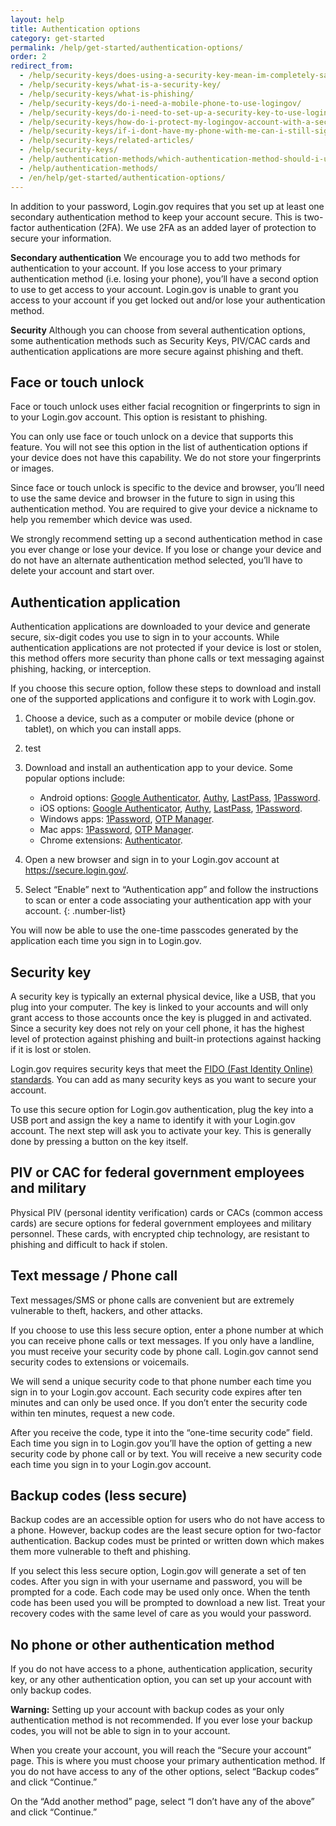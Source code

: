 ```yaml
---
layout: help
title: Authentication options
category: get-started
permalink: /help/get-started/authentication-options/
order: 2
redirect_from:
  - /help/security-keys/does-using-a-security-key-mean-im-completely-safe-from-phishing/
  - /help/security-keys/what-is-a-security-key/
  - /help/security-keys/what-is-phishing/
  - /help/security-keys/do-i-need-a-mobile-phone-to-use-logingov/
  - /help/security-keys/do-i-need-to-set-up-a-security-key-to-use-logingov/
  - /help/security-keys/how-do-i-protect-my-logingov-account-with-a-security-key/
  - /help/security-keys/if-i-dont-have-my-phone-with-me-can-i-still-sign-in/
  - /help/security-keys/related-articles/
  - /help/security-keys/
  - /help/authentication-methods/which-authentication-method-should-i-use/
  - /help/authentication-methods/
  - /en/help/get-started/authentication-options/
---
```

In addition to your password, Login.gov requires that you set up at least one secondary authentication method to keep your account secure. This is two-factor authentication (2FA). We use 2FA as an added layer of protection to secure your information.

**Secondary authentication**
We encourage you to add two methods for authentication to your account. If you lose access to your primary authentication method (i.e. losing your phone), you’ll have a second option to use to get access to your account. Login.gov is unable to grant you access to your account if you get locked out and/or lose your authentication method.

**Security**
Although you can choose from several authentication options, some authentication methods such as Security Keys, PIV/CAC cards and authentication applications are more secure against phishing and theft.

## Face or touch unlock 

Face or touch unlock uses either facial recognition or fingerprints to sign in to your Login.gov account. This option is resistant to phishing. 

You can only use face or touch unlock on a device that supports this feature. You will not see this option in the list of authentication options if your device does not have this capability. We do not store your fingerprints or images. 

Since face or touch unlock is specific to the device and browser, you’ll need to use the same device and browser in the future to sign in using this authentication method. You are required to give your device a nickname to help you remember which device was used. 

We strongly recommend setting up a second authentication method in case you ever change or lose your device. If you lose or change your device and do not have an alternate authentication method selected, you’ll have to delete your account and start over.

## Authentication application

Authentication applications are downloaded to your device and generate secure, six-digit codes you use to sign in to your accounts. While authentication applications are not protected if your device is lost or stolen, this method offers more security than phone calls or text messaging against phishing, hacking, or interception.

If you choose this secure option, follow these steps to download and install one of the supported applications and configure it to work with Login.gov.

1. Choose a device, such as a computer or mobile device (phone or tablet), on which you can install apps.
2. test
3. Download and install an authentication app to your device. Some popular options include:

   * Android options: [Google Authenticator](https://play.google.com/store/apps/details?id=com.google.android.apps.authenticator2&hl=en), [Authy](https://authy.com/), [LastPass](https://lastpass.com/), [1Password](https://1password.com/).
   * iOS options: [Google Authenticator](https://itunes.apple.com/us/app/google-authenticator/id388497605?mt=8), [Authy](https://authy.com/), [LastPass](https://lastpass.com/), [1Password](https://1password.com/).
   * Windows apps: [1Password](https://1password.com/), [OTP Manager](https://www.microsoft.com/en-us/store/p/otp-manager/9nblggh6hngn).
   * Mac apps: [1Password](https://1password.com/), [OTP Manager](https://itunes.apple.com/us/app/otp-manager/id928941247?mt=12).
   * Chrome extensions: [Authenticator](https://chrome.google.com/webstore/detail/authenticator/bhghoamapcdpbohphigoooaddinpkbai?hl=en).
4. Open a new browser and sign in to your Login.gov account at <https://secure.login.gov/>.
5. Select “Enable” next to “Authentication app” and follow the instructions to scan or enter a code associating your authentication app with your account.
   {: .number-list}

You will now be able to use the one-time passcodes generated by the application each time you sign in to Login.gov.

## Security key

A security key is typically an external physical device, like a USB, that you plug into your computer. The key is linked to your accounts and will only grant access to those accounts once the key is plugged in and activated. Since a security key does not rely on your cell phone, it has the highest level of protection against phishing and built-in protections against hacking if it is lost or stolen.

Login.gov requires security keys that meet the [FIDO (Fast Identity Online) standards](https://fidoalliance.org/). You can add as many security keys as you want to secure your account.

To use this secure option for Login.gov authentication, plug the key into a USB port and assign the key a name to identify it with your Login.gov account. The next step will ask you to activate your key. This is generally done by pressing a button on the key itself.

## PIV or CAC for federal government employees and military

Physical PIV (personal identity verification) cards or CACs (common access cards) are secure options for federal government employees and military personnel. These cards, with encrypted chip technology, are resistant to phishing and difficult to hack if stolen.

## Text message / Phone call

Text messages/SMS or phone calls are convenient but are extremely vulnerable to theft, hackers, and other attacks.

If you choose to use this less secure option, enter a phone number at which you can receive phone calls or text messages. If you only have a landline, you must receive your security code by phone call. Login.gov cannot send security codes to extensions or voicemails.

We will send a unique security code to that phone number each time you sign in to your Login.gov account. Each security code expires after ten minutes and can only be used once. If you don’t enter the security code within ten minutes, request a new code.

After you receive the code, type it into the “one-time security code” field. Each time you sign in to Login.gov you’ll have the option of getting a new security code by phone call or by text. You will receive a new security code each time you sign in to your Login.gov account.

## Backup codes (less secure)

Backup codes are an accessible option for users who do not have access to a phone. However, backup codes are the least secure option for two-factor authentication. Backup codes must be printed or written down which makes them more vulnerable to theft and phishing.

If you select this less secure option, Login.gov will generate a set of ten codes. After you sign in with your username and password, you will be prompted for a code. Each code may be used only once. When the tenth code has been used you will be prompted to download a new list. Treat your recovery codes with the same level of care as you would your password.

## No phone or other authentication method

If you do not have access to a phone, authentication application, security key, or any other authentication option, you can set up your account with only backup codes.

**Warning:** Setting up your account with backup codes as your only authentication method is not recommended. If you ever lose your backup codes, you will not be able to sign in to your account.

When you create your account, you will reach the “Secure your account” page. This is where you must choose your primary authentication method. If you do not have access to any of the other options, select “Backup codes” and click “Continue.”

On the “Add another method” page, select “I don’t have any of the above” and click “Continue.”